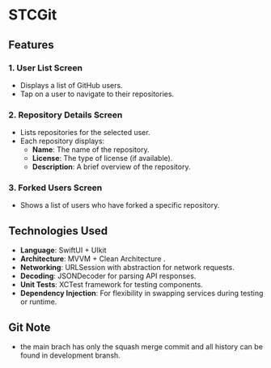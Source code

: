 # STCGit

## Features

### 1. **User List Screen**
- Displays a list of GitHub users.
- Tap on a user to navigate to their repositories.

### 2. **Repository Details Screen**
- Lists repositories for the selected user.
- Each repository displays:
  - **Name**: The name of the repository.
  - **License**: The type of license (if available).
  - **Description**: A brief overview of the repository.

### 3. **Forked Users Screen**
- Shows a list of users who have forked a specific repository.

## Technologies Used

- **Language**: SwiftUI + UIkit
- **Architecture**: MVVM + Clean Architecture .
- **Networking**: URLSession with abstraction for network requests.
- **Decoding**: JSONDecoder for parsing API responses.
- **Unit Tests**: XCTest framework for testing components.
- **Dependency Injection**: For flexibility in swapping services during testing or runtime.

## Git Note
- the main brach has only the squash merge commit and all history can be found in development bransh.

